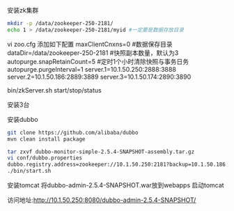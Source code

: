 安装zk集群
```sh 
mkdir -p /data/zookeeper-250-2181/
echo 1 > /data/zookeeper-250-2181/myid #一定要是数据存放目录
```
vi zoo.cfg
添加如下配置
maxClientCnxns=0
#数据保存目录
dataDir=/data/zookeeper-250-2181
#快照副本数量，默认为3
autopurge.snapRetainCount=5
#定时1个小时清除快照与事务日务
autopurge.purgeInterval=1
server.1=10.1.50.250:2888:3888
server.2=10.1.50.186:2889:3889
server.3=10.1.50.174:2890:3890

bin/zkServer.sh start/stop/status

安装3台

安装dubbo
```sh 
git clone https://github.com/alibaba/dubbo
mvn clean install package

tar zxvf dubbo-monitor-simple-2.5.4-SNAPSHOT-assembly.tar.gz
vi conf/dubbo.properties
dubbo.registry.address=zookeeper://10.1.50.250:2181?backup=10.1.50.186:2181,10.1.50.174:2181
./bin/start.sh
```

安装tomcat
将dubbo-admin-2.5.4-SNAPSHOT.war放到webapps
启动tomcat

访问地址:http://10.1.50.250:8080/dubbo-admin-2.5.4-SNAPSHOT/
